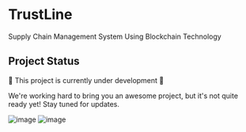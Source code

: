 # TrustLine
Supply Chain Management System Using Blockchain Technology

## Project Status

🚧 This project is currently under development 🚧

We're working hard to bring you an awesome project, but it's not quite ready yet! Stay tuned for updates.


![image](https://github.com/abhishekverma276/TrustLine/assets/96565154/8b84fec1-e6b9-4fcf-94eb-8bce966ba01d)
![image](https://github.com/abhishekverma276/TrustLine/assets/96565154/fc2ae2a2-1800-474a-bb4f-c9e66b3c0089)
